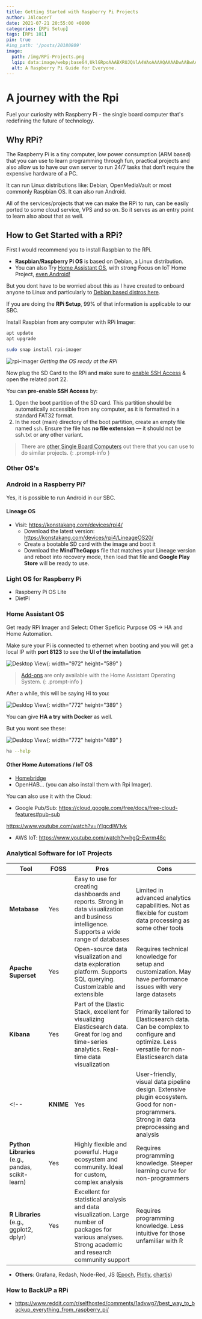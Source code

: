 ```yaml
---
title: Getting Started with Raspberry Pi Projects
author: JAlcocerT
date: 2021-07-21 20:55:00 +0800
categories: [RPi Setup]
tags: [RPi 101]
pin: true
#img_path: '/posts/20180809'
image:
  path: /img/RPi-Projects.png
  lqip: data:image/webp;base64,UklGRpoAAABXRUJQVlA4WAoAAAAQAAAADwAABwAAQUxQSDIAAAARL0AmbZurmr57yyIiqE8oiG0bejIYEQTgqiDA9vqnsUSI6H+oAERp2HZ65qP/VIAWAFZQOCBCAAAA8AEAnQEqEAAIAAVAfCWkAALp8sF8rgRgAP7o9FDvMCkMde9PK7euH5M1m6VWoDXf2FkP3BqV0ZYbO6NA/VFIAAAA
  alt: A Raspberry Pi Guide for Everyone.
---
```


# A journey with the Rpi

Fuel your curiosity with Raspberry Pi - the single board computer that's redefining the future of technology.

## Why RPi?

The Raspberry Pi is a tiny computer, low power consumption (ARM based) that you can use to learn programming through fun, practical projects and also allow us to have our own server to run 24/7 tasks that don’t require the expensive hardware of a PC.

It can run Linux distributions like: Debian, OpenMediaVault or most commonly Raspbian OS. It can also run Android.

All of the services/projects that we can make the RPi to run, can be easily ported to some cloud service, VPS and so on. So it serves as an entry point to learn also about that as well.

## How to Get Started with a RPi?

First I would recommend you to install Raspbian to the RPi.

* **Raspbian/Raspberry Pi OS** is based on Debian, a Linux distribution.
* You can also Try [Home Assistant OS](#home-assistant-os), with strong Focus on IoT Home Project, [even Android!](##other-oss)

But you dont have to be worried about this as I have created to onboard anyone to Linux and particularly to [Debian based distros here](https://jalcocert.github.io/Linux/docs/debian/).

If you are doing the **RPi Setup**, 99% of that information is applicable to our SBC.

Install Raspbian from any computer with RPi Imager:

```sh
apt update
apt upgrade

sudo snap install rpi-imager
```

![rpi-imager](/img/rpi-imager.png)
_Getting the OS ready at the RPi_

Now plug the SD Card to the RPi and make sure to [enable SSH Access](https://jalcocert.github.io/Linux/docs/linux__cloud/selfhosting/) & open the related port 22.

You can **pre-enable SSH Access** by:

1. Open the boot partition of the SD card. This partition should be automatically accessible from any computer, as it is formatted in a standard FAT32 format.
2. In the root (main) directory of the boot partition, create an empty file named `ssh`. Ensure the file has **no file extension** — it should not be ssh.txt or any other variant.

> There are [other Single Board Computers](https://jalcocert.github.io/RPi/posts/pi-vs-orange/) out there that you can use to do similar projects.
{: .prompt-info }

<!-- How To Use Your Laptop As A Display For Your Raspberry Pi (with OBS + VIDEO CAPTURE KARTA)
https://youtu.be/uO0XtSckHOM -->

### Other OS's

### Android in a Raspberry Pi?

Yes, it is possible to run Android in our SBC.

#### Lineage OS

* Visit: <https://konstakang.com/devices/rpi4/>
  * Download the latest version: <https://konstakang.com/devices/rpi4/LineageOS20/>
  * Create a bootable SD card with the image and boot it
  * Download the **MindTheGapps** file that matches your Lineage version and reboot into recovery mode, then load that file and **Google Play Store** will be ready to use.

### Light OS for Raspberry Pi

* Raspberry Pi OS Lite
* DietPi

### Home Assistant OS

Get ready RPi Imager and Select: Other Speficic Purpose OS -> HA and Home Automation.

Make sure your Pi is connected to ethernet when booting and you will get a local IP with **port 8123** to see the **UI of the installation**

![Desktop View](/img/ha-installation.jpeg){: width="972" height="589" }

>  [Add-ons](https://www.home-assistant.io/addons) are only available with the Home Assistant Operating System.
{: .prompt-info }

After a while, this will be saying Hi to you:

![Desktop View](/img/ha.png){: width="772" height="389" }


You can give **HA a try with Docker** as well.

But you wont see these:

![Desktop View](/img/ha-addons.png){: width="772" height="489" }

```sh
ha --help
```

#### Other Home Automations / IoT OS

* [Homebridge](https://github.com/homebridge/docker-homebridge)
* OpenHAB... (you can also install them with Rpi Imager).

You can also use it with the Cloud: 

* Google Pub/Sub: <https://cloud.google.com/free/docs/free-cloud-features#pub-sub>

<https://www.youtube.com/watch?v=jYIgcdIW1yk>

* AWS IoT: <https://www.youtube.com/watch?v=hgQ-Ewrm48c>


### Analytical Software for IoT Projects

| Tool | FOSS | Pros | Cons |
|------|------|------|------|
| **Metabase** | Yes | Easy to use for creating dashboards and reports. Strong in data visualization and business intelligence. Supports a wide range of databases | Limited in advanced analytics capabilities. Not as flexible for custom data processing as some other tools |
| **Apache Superset** | Yes | Open-source data visualization and data exploration platform. Supports SQL querying. Customizable and extensible | Requires technical knowledge for setup and customization. May have performance issues with very large datasets |
| **Kibana** | Yes | Part of the Elastic Stack, excellent for visualizing Elasticsearch data. Great for log and time-series analytics. Real-time data visualization | Primarily tailored to Elasticsearch data. Can be complex to configure and optimize. Less versatile for non-Elasticsearch data |
<!-- | **KNIME** | Yes | User-friendly, visual data pipeline design. Extensive plugin ecosystem. Good for non-programmers. Strong in data preprocessing and analysis | Can be less intuitive for complex, custom data analysis. Performance issues with very large datasets |
| **Python Libraries** (e.g., pandas, scikit-learn) | Yes | Highly flexible and powerful. Huge ecosystem and community. Ideal for custom, complex analysis | Requires programming knowledge. Steeper learning curve for non-programmers |
| **R Libraries** (e.g., ggplot2, dplyr) | Yes | Excellent for statistical analysis and data visualization. Large number of packages for various analyses. Strong academic and research community support | Requires programming knowledge. Less intuitive for those unfamiliar with R | -->

* **Others**: Grafana, Redash, Node-Red, JS ([Epoch](https://epochjs.github.io/epoch/real-time/), [Plotly](https://plotly.com/javascript/streaming/), [chartjs](https://nagix.github.io/chartjs-plugin-streaming/1.9.0/))



### How to BackUP a RPi

* https://www.reddit.com/r/selfhosted/comments/1advwg7/best_way_to_backup_everything_from_raspberry_pi/

<!-- 

![img-description](https://pbs.twimg.com/media/FJAFshwXoAEf9HV?format=jpg&name=large)

## Video

{% include embed/youtube.html id='Balreaj8Yqs' %}
 -->